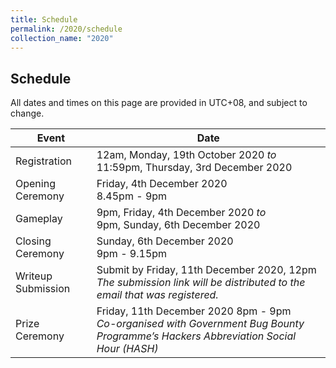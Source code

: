 ```yaml
---
title: Schedule
permalink: /2020/schedule
collection_name: "2020"
---
```


## Schedule

All dates and times on this page are provided in UTC+08, and subject to change.


Event | Date
---|---
Registration | 12am, Monday, 19th October 2020 *to* <br> 11:59pm, Thursday, 3rd December 2020
Opening Ceremony | Friday, 4th December 2020 <br> 8.45pm - 9pm
Gameplay | 9pm, Friday, 4th December 2020 *to* <br> 9pm, Sunday, 6th December 2020
Closing Ceremony | Sunday, 6th December 2020 <br> 9pm - 9.15pm
Writeup Submission | Submit by Friday, 11th December 2020, 12pm <br> *The submission link will be distributed to the email that was registered.*
Prize Ceremony | Friday, 11th December 2020 8pm - 9pm <br> *Co-organised with Government Bug Bounty Programme’s Hackers Abbreviation Social Hour (HASH)*
